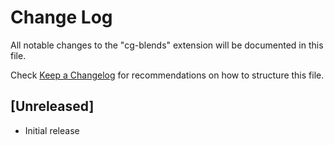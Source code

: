 # Change Log

All notable changes to the "cg-blends" extension will be documented in this file.

Check [Keep a Changelog](http://keepachangelog.com/) for recommendations on how to structure this file.

## [Unreleased]

- Initial release
